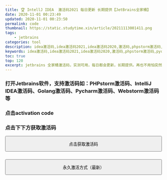```yaml
---
title: 🏆 IntellJ IDEA  激活码2021 每日更新 长期提供【JetBrains全家桶】
date: 2020-11-01 00:23:49
updated: 2020-11-01 00:23:50
permalink: code
thumbnail: https://static.studytime.xin/article/20211113001411.png
tags: 
    - jetbrains
categories: tool
description: idea激活码,idea激活码2021,idea激活码2020,激活码,phpstorm激活码,pycharm激活码,IntelliJ激活码,golang激活码,IDEA 注册码,IDEA 注册机,PyCharm 注册码,pycharm激活码2020,pycharm激活码2021,WebStorm 注册码,webstorm激活码2020,webstorm激活码2021
keywords: idea激活码,idea激活码2021,idea激活码2020,激活码,phpstorm激活码,pycharm激活码,IntelliJ激活码,golang激活码,IDEA 注册码,IDEA 注册机,PyCharm 注册码,pycharm激活码2020,pycharm激活码2021,WebStorm 注册码,webstorm激活码2020,webstorm激活码2021
toc: true
top: 120
excerpt: jetbrains 全家桶激活码，实测可用，每日都会更新，长期提供。再也不用怕突然激活码失效的尴尬了。                      
---
```



<style type="text/css">
    .modal-open {
    overflow: hidden
}

.modal {
    position: fixed;
    top: 0;
    right: 0;
    bottom: 0;
    left: 0;
    z-index: 1050;
    display: none;
    overflow: hidden;
    -webkit-overflow-scrolling: touch;
    outline: 0
}

.modal.fade .modal-dialog {
    -webkit-transform: translate(0, -25%);
    -ms-transform: translate(0, -25%);
    -o-transform: translate(0, -25%);
    transform: translate(0, -25%);
    -webkit-transition: -webkit-transform 0.3s ease-out;
    -o-transition: -o-transform 0.3s ease-out;
    transition: transform 0.3s ease-out
}

.modal.in .modal-dialog {
    -webkit-transform: translate(0, 0);
    -ms-transform: translate(0, 0);
    -o-transform: translate(0, 0);
    transform: translate(0, 0)
}

.modal-open .modal {
    overflow-x: hidden;
    overflow-y: auto
}

.modal-dialog {
    position: relative;
    width: auto;
    margin: 10px
}

.modal-content {
    position: relative;
    background-color: #fff;
    -webkit-background-clip: padding-box;
    background-clip: padding-box;
    border: 1px solid #999;
    border: 1px solid rgba(0,0,0,0.2);
    border-radius: 6px;
    -webkit-box-shadow: 0 3px 9px rgba(0,0,0,0.5);
    box-shadow: 0 3px 9px rgba(0,0,0,0.5);
    outline: 0
}

.modal-backdrop {
    position: fixed;
    top: 0;
    right: 0;
    bottom: 0;
    left: 0;
    z-index: 1040;
    background-color: #000
}

.modal-backdrop.fade {
    filter: alpha(opacity=0);
    opacity: 0
}

.modal-backdrop.in {
    filter: alpha(opacity=50);
    opacity: .5
}

.modal-header {
    padding: 15px;
    border-bottom: 1px solid #e5e5e5
}

.modal-header .close {
    margin-top: -2px
}

.modal-title {
    margin: 0;
    line-height: 1.42857143
}

.modal-body {
    position: relative;
    padding: 15px
}

.modal-footer {
    padding: 15px;
    text-align: right;
    border-top: 1px solid #e5e5e5
}

.modal-footer .btn+.btn {
    margin-bottom: 0;
    margin-left: 5px
}

.modal-footer .btn-group .btn+.btn {
    margin-left: -1px
}

.modal-footer .btn-block+.btn-block {
    margin-left: 0
}

.modal-scrollbar-measure {
    position: absolute;
    top: -9999px;
    width: 50px;
    height: 50px;
    overflow: scroll
}

@media (min-width: 768px) {
    .modal-dialog {
        width:600px;
        margin: 30px auto
    }

    .modal-content {
        -webkit-box-shadow: 0 5px 15px rgba(0,0,0,0.5);
        box-shadow: 0 5px 15px rgba(0,0,0,0.5)
    }

    .modal-sm {
        width: 300px
    }
}

@media (min-width: 992px) {
    .modal-lg {
        width:900px
    }
}

.clearfix:before,.clearfix:after,.form-horizontal .form-group:before,.form-horizontal .form-group:after,.modal-header:before,.modal-header:after,.modal-footer:before,.modal-footer:after {
    display: table;
    content: " "
}

.clearfix:after,.form-horizontal .form-group:after,.modal-header:after,.modal-footer:after {
    clear: both
}
</style>


### 打开Jetbrains软件，支持激活码如：PHPstorm激活码、IntelliJ IDEA激活码、Golang激活码、Pycharm激活码、Webstorm激活码等

### 点击activation code

### 点击下下方获取激活码

<!-- 按钮触发模态框 -->
<button class="button is-info" data-toggle="modal" data-target="#myModal" style="width: 100%;height: 50px;">
	点击获取激活码
</button>

<button class="button is-info" data-toggle="modal" data-target="#myCodeModal" style="width: 100%;height: 50px;margin-top: 25px;">
	永久激活方式（最新）
</button>

<!-- 模态框（Modal） -->
<div class="modal fade" id="myModal" tabindex="-1" role="dialog" aria-labelledby="myModalLabel" aria-hidden="true">
	<div class="modal-dialog">
		<div class="modal-content">
			<div class="modal-header">
				<h4 class="modal-title" id="myModalLabel">
					激活码
				</h4>
			</div>
			<div class="modal-body">
			    <img src="https://static.studytime.xin//studytime/image/articles/rR0UDK.jpg" style="margin-left:25%;width: 40%;height: 40%;margin-bottom:15px;" />
			    <ol>
			        <li>本激活码会持续不断更新</li>
			        <li>失效请留言，作者会进行更新，若等不及更新，可选择获取永久激活方式</li>
			    </ol>
				<input type="password" class="form-control" id="inputPassword" placeholder="请输入密码" style="width: 100%;text-align: center">
				 <figure class="highlight shell code_input" style="display:none">
				 <table>
                 <tr class="jetbrains-code">
                     <td class="gutter"><pre><span class="line">1</span><br></pre></td>
                  </tr>
                  </table>
                 </figure>
				 <td class="code jetbrains-code"></td>
			</div>
			<p style="text-align: center;color: red">提交获取激活码时，会有延迟，请不要关闭窗口</p>
			<div class="modal-footer">
				<button type="button" class="button is-clearfix" data-dismiss="modal">关闭
				</button>
				<button type="button" class="button is-success" data-dismiss="submit-modal" onclick="show_active()">
					提交
				</button>
			</div>
		</div><!-- /.modal-content -->
	</div><!-- /.modal -->
</div>


<!-- 模态框（Modal） -->
<div class="modal fade" id="myCodeModal" tabindex="-1" role="dialog" aria-labelledby="myCodeModalLabel" aria-hidden="true">
	<div class="modal-dialog">
		<div class="modal-content">
			<div class="modal-header">
				<h4 class="modal-title" id="myCodeModalLabel">
					永久激活方式
				</h4>
			</div>
			<div class="modal-code-body">
			    <img src="https://static.studytime.xin//studytime/image/articles/gdvrpv.jpg" style="margin-left:25%;width: 40%;height: 40%;margin-bottom:15px;" />
			</div>
			<div class="modal-footer">
				<button type="button" class="button is-clearfix" data-dismiss="modal">关闭</button>
			</div>
		</div><!-- /.modal-content -->
	</div><!-- /.modal -->
</div>


<script>
   function show_active() {
           var passwd = $.trim($('#inputPassword').val());
           if(!passwd)
           {
               alert('密码不能为空！');
               return false;
           }
            $.ajax({
                     async : true,
                     type:"get",
                     url:"https://api.studytime.xin/activationCode?passwd=" + passwd,
                     data:{},
                     dataType:"json",
                     success:function (e) {
                         if (e.status == 0) {
                            alert( e.message);
                            return false;
                         }else {
                            $('.jetbrains-code').append( "<td class=code><pre><span class=line>" +e.data+"</span><br></pre></td>");
                            $('.code_input').show();
                         }
                     },
                     error:function (e) {
                        alert( e.message);
                        return false;
                     }
            });
   }
</script>








